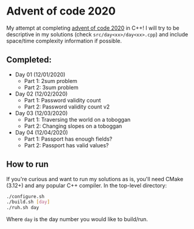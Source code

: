 # Advent of code 2020

My attempt at completing [advent of code 2020](https://adventofcode.com/) in C++!
I will try to be descriptive in my solutions (check `src/day<xx>/day<xx>.cpp`)
and include space/time complexity information if possible.

## Completed:
+ Day 01 (12/01/2020)
    + Part 1: 2sum problem
    + Part 2: 3sum problem
+ Day 02 (12/02/2020)
    + Part 1: Password validity count
    + Part 2: Password validity count v2
+ Day 03 (12/03/2020)
    + Part 1: Traversing the world on a toboggan
    + Part 2: Changing slopes on a toboggan
+ Day 04 (12/04/2020)
    + Part 1: Passport has enough fields?
    + Part 2: Passport has valid values?

## How to run
If you're curious and want to run my solutions as is, you'll need CMake
(3.12+) and any popular C++ compiler. In the top-level directory:

```bash
./configure.sh
./build.sh [day]
./ruh.sh day
```
Where `day` is the day number you would like to build/run.
